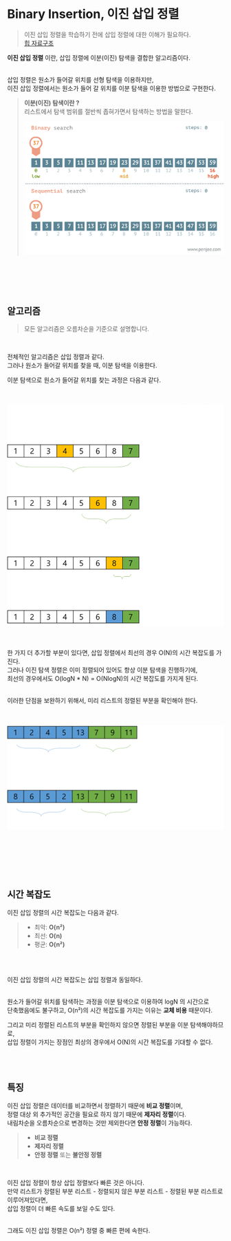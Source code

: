 # Binary Insertion, 이진 삽입 정렬

> 이진 삽입 정렬을 학습하기 전에 삽입 정렬에 대한 이해가 필요하다.   
> <a href="https://github.com/jeongwon201/sort-algorithm/tree/main/src/main/java/com/sortalgorithm/insertion">힙 자료구조</a>

**이진 삽입 정렬** 이란, 삽입 정렬에 이분(이진) 탐색을 결합한 알고리즘이다.   
<br />

삽입 정렬은 원소가 들어갈 위치를 선형 탐색을 이용하지만,   
이진 삽입 정렬에서는 원소가 들어 갈 위치를 이분 탐색을 이용한 방법으로 구현한다.

> **이분(이진) 탐색이란 ?**   
> 리스트에서 탐색 범위를 절반씩 좁혀가면서 탐색하는 방법을 말한다.
> 
> <div>
>    <img src="img/binary-and-linear-search.gif" width="500px" />
>    <br />
> </div>

<br />
<br />
<br />
<br />

## 알고리즘
> 모든 알고리즘은 오름차순을 기준으로 설명합니다.

<br />

전체적인 알고리즘은 삽입 정렬과 같다.   
그러나 원소가 들어갈 위치를 찾을 때, 이분 탐색을 이용한다.
<br />

이분 탐색으로 원소가 들어갈 위치를 찾는 과정은 다음과 같다.

<br />
<br />

<div align="center">
   <img src="img/img.png" width="700px" />
   <br />
</div>
<br />
<br />

한 가지 더 추가할 부분이 있다면, 삽입 정렬에서 최선의 경우 O(N)의 시간 복잡도를 가진다.   
그러나 이진 탐색 정렬은 이미 정렬되어 있어도 항상 이분 탐색을 진행하기에,   
최선의 경우에서도 O(logN * N) = O(NlogN)의 시간 복잡도를 가지게 된다.   
<br />

이러한 단점을 보완하기 위해서, 미리 리스트의 정렬된 부분을 확인해야 한다.   
<br />
<br />

<div align="center">
   <img src="img/img_1.png" width="700px" />
   <br />
</div>
<br />
<br />

<br />
<br />
<br />
<br />

## 시간 복잡도
이진 삽입 정렬의 시간 복잡도는 다음과 같다.
> - 최악: **O(n²)**
> - 최선: **O(n)**
> - 평균: **O(n²)**

<br />
<br />

이진 삽입 정렬의 시간 복잡도는 삽입 정렬과 동일하다.   
<br />

원소가 들어갈 위치를 탐색하는 과정을 이분 탐색으로 이용하여 logN 의 시간으로   
단축했음에도 불구하고, O(n²)의 시간 복잡도를 가지는 이유는 **교체 비용** 때문이다.
<br />

그리고 미리 정렬된 리스트의 부분을 확인하지 않으면 정렬된 부분을 이분 탐색해야하므로,   
삽입 정렬이 가지는 장점인 최상의 경우에서 O(N)의 시간 복잡도를 기대할 수 없다.
<br />
<br />
<br />
<br />

## 특징

이진 삽입 정렬은 데이터를 비교하면서 정렬하기 때문에 **비교 정렬**이며,   
정렬 대상 외 추가적인 공간을 필요로 하지 않기 때문에 **제자리 정렬**이다.   
내림차순을 오름차순으로 변경하는 것만 제외한다면 **안정 정렬**이 가능하다.
<br />

> - **비교 정렬**
> - **제자리 정렬**
> - **안정 정렬** 또는 **불안정 정렬**
<br />

이진 삽입 정렬이 항상 삽입 정렬보다 빠른 것은 아니다.   
만약 리스트가 정렬된 부분 리스트 - 정렬되지 않은 부분 리스트 - 정렬된 부분 리스트로 이루어져있다면,   
삽입 정렬이 더 빠른 속도를 보일 수도 있다.   
<br />

그래도 이진 삽입 정렬은 O(n²) 정렬 중 빠른 편에 속한다.
